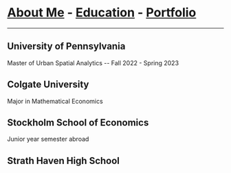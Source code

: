 # [About Me](/index.md) - [Education](/education.md) - [Portfolio](/portfolio.md)

---

## University of Pennsylvania
  
  Master of Urban Spatial Analytics -- Fall 2022 - Spring 2023
  
## Colgate University

  Major in Mathematical Economics 
  
## Stockholm School of Economics 
  
  Junior year semester abroad

## Strath Haven High School